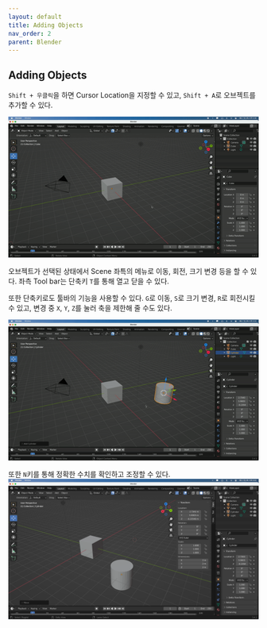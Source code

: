 ```yaml
---
layout: default
title: Adding Objects
nav_order: 2
parent: Blender
---
```


## Adding Objects

`Shift + 우클릭`을 하면 Cursor Location을 지정할 수 있고, `Shift + A`로 오브젝트를 추가할 수 있다.

![result](./img/02/01.gif)

오브젝트가 선택된 상태에서 Scene 좌특의 메뉴로 이동, 회전, 크기 변경 등을 할 수 있다. 좌측 Tool bar는 단축키 `T`를 통해 열고 닫을 수 있다.

또한 단축키로도 툴바의 기능을 사용할 수 있다. `G`로 이동, `S`로 크기 변경, `R`로 회전시킬 수 있고, 변경 중 `X`, `Y`, `Z`를 눌러 축을 제한해 줄 수도 있다.

![result](./img/02/02.gif)

또한 `N`키를 통해 정확한 수치를 확인하고 조정할 수 있다.
![result](./img/02/03.png)
